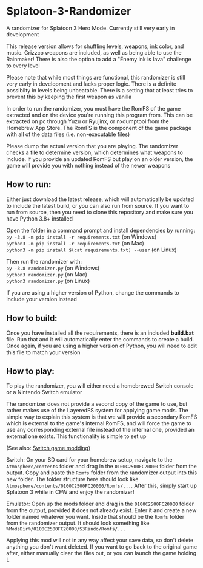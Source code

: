 # Splatoon-3-Randomizer
A randomizer for Splatoon 3 Hero Mode. Currently still very early in development

This release version allows for shuffling levels, weapons, ink color, and music. Grizzco weapons are included, as well as being able to use the Rainmaker! There is also the option to add a "Enemy ink is lava" challenge to every level

Please note that while most things are functional, this randomizer is still very early in development and lacks proper logic. There is a definite possibilty in levels being unbeatable. There is a setting that at least tries to prevent this by keeping the first weapon as vanilla

In order to run the randomizer, you must have the RomFS of the game extracted and on the device you're running this program from. This can be extracted on pc through Yuzu or Ryujinx, or nxdumptool from the Homebrew App Store. The RomFS is the component of the game package with all of the data files (i.e. non-executable files)

Please dump the actual version that you are playing. The randomizer checks a file to determine version, which determines what weapons to include. If you provide an updated RomFS but play on an older version, the game will provide you with nothing instead of the newer weapons

## How to run:

Either just download the latest release, which will automatically be updated to include the latest build, or you can also run from source.
If you want to run from source, then you need to clone this repository and make sure you have Python 3.8+ installed

Open the folder in a command prompt and install dependencies by running:  
`py -3.8 -m pip install -r requirements.txt` (on Windows)  
`python3 -m pip install -r requirements.txt` (on Mac)  
`python3 -m pip install $(cat requirements.txt) --user` (on Linux)

Then run the randomizer with:  
`py -3.8 randomizer.py` (on Windows)  
`python3 randomizer.py` (on Mac)  
`python3 randomizer.py` (on Linux)  

If you are using a higher version of Python, change the commands to include your version instead

## How to build:

Once you have installed all the requirements, there is an included **build.bat** file. Run that and it will automatically enter the commands to create a build. Once again, if you are using a higher version of Python, you will need to edit this file to match your version

## How to play:

To play the randomizer, you will either need a homebrewed Switch console or a Nintendo Switch emulator

The randomizer does not provide a second copy of the game to use, but rather makes use of the LayeredFS system for applying game mods. The simple way to explain this system is that we will provide a secondary RomFS which is external to the game's internal RomFS, and will force the game to use any corresponding external file instead of the internal one, provided an external one exists. This functionality is simple to set up

(See also: [Switch game modding](https://nh-server.github.io/switch-guide/extras/game_modding/))

Switch: On your SD card for your homebrew setup, navigate to the `Atmosphere/contents` folder and drag in the `0100C2500FC20000` folder from the output. Copy and paste the `Romfs` folder from the randomizer output into this new folder. The folder structure here should look like `Atmosphere/contents/0100C2500FC20000/Romfs/...`. After this, simply start up Splatoon 3 while in CFW and enjoy the randomizer!

Emulator: Open up the mods folder and drag in the `0100C2500FC20000` folder from the output, provided it does not already exist. Enter it and create a new folder named whatever you want. Inside that should be the `Romfs` folder from the randomizer output. It should look something like `%ModsDir%/0100C2500FC20000/S3Rando/Romfs/...`

Applying this mod will not in any way affect your save data, so don't delete anything you don't want deleted. If you want to go back to the original game after, either manually clear the files out, or you can launch the game holding L
